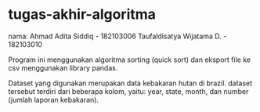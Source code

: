 # tugas-akhir-algoritma

nama:
Ahmad Adita Siddiq - 182103006
Taufaldisatya Wijatama D. - 182103010

Program ini menggunakan algoritma sorting (quick sort) dan eksport file ke csv menggunakan library pandas.

Dataset yang digunakan merupakan data kebakaran hutan di brazil. dataset tersebut terdiri dari beberapa kolom, yaitu: year, state, month, dan number (jumlah laporan kebakaran).
